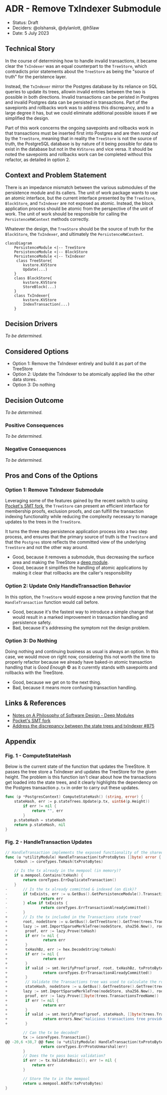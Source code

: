 # ADR - Remove TxIndexer Submodule

* Status: Draft
* Deciders: @olshansk, @dylanlott, @h5law
* Date: 5 July 2023

## Technical Story

In the course of determining how to handle invalid transactions, it became clear the `TxIndexer` was an equal counterpart to the `TreeStore`, which contradicts prior statements about the `TreeStore` as being the "source of truth" for the peristence layer.

Instead, the `TxIndexer` mirror the Postgres database by its reliance on SQL queries to update its trees, allowin invalid entries between the two is possible in both directions. Invalid transactions can be peristed in Postgres and invalid Postgres data can be persisted in transactions. Part of the savepionts and rollbacks work was to address this discrepancy, and to a large degree it has, but we could eliminate additional possible issues if we simplified the design.

Part of this work concerns the ongoing savepoints and rollbacks work in that transactions must be inserted first into Postgres and are then _read out_ by the `TreeStore`, meaning that in reality the `TreeStore` is not the source of truth, the PostgreSQL database is by nature of it being possible for data to exist in the database but not in the `KVStores` and vice versa. It should be noted the savepoints and rollbacks work can be completed without this refactor, as detailed in option 2.

## Context and Problem Statement

There is an impedance mismatch between the various submodules of the persistence module and its callers. The unit of work package wants to use an atomic interface, but the current interface presented by the `TreeStore`, `BlockStore`, and `TxIndexer` are not exposed as atomic. Instead, the block application process should be atomic from the perspective of the unit of work. The unit of work should be responsible for calling the `PersistenceRWContext` methods correctly.

Whatever the design, the `TreeStore` should be the source of truth for the `BlockStore`, the `TxIndexer`, and ultimately the `PersistenceRWContext`.

```mermaid
classDiagram
    PersistenceModule <|-- TreeStore
    PersistenceModule <|-- BlockStore
    PersistenceModule <|-- TxIndexer
     class TreeStore{        
        kvstore.KVStore
        Update(...)
    }
    class BlockStore{
        kvstore.KVStore
        StoreBlock(...)
    }
    class TxIndexer{
        kvstore.KVStore
        IndexTransaction(...)
    }
```

## Decision Drivers

*To be determined.*

## Considered Options

* Option 1: Remove the TxIndexer entirely and build it as part of the TreeStore
* Option 2: Update the TxIndexer to be atomically applied like the other data stores.
* Option 3: Do nothing

## Decision Outcome

*To be determined.*

### Positive Consequences

*To be determined.*

### Negative Consequences

*To be determined.*

## Pros and Cons of the Options

### Option 1: Remove TxIndexer Submodule

Leveraging some of the features gained by the recent switch to using [Pocket's SMT fork](https://pkg.go.dev/github.com/pokt-network/smt), the `TreeStore` can present an efficient interface for membership proofs, exclusion proofs, and can fulfill the transaction indexing functionality while reducing the complexity necessary to manage updates to the trees in the `TreeStore`.

It turns the three step persistence application process into a two step process, and ensures that the primary source of truth is the `TreeStore` and that the `Postgres` store reflects the committed view of the underlying `TreeStore` and not the other way around.

* Good, because it removes a submodule, thus decreasing the surface area and making the TreeStore a [deep module](https://csruiliu.github.io/blog/20201218-a-philosophy-of-software-design-II/).
* Good, because it simplifies the handling of atomic applications by making it clear that rollbacks are the caller's responsibility

### Option 2: Update Only HandleTransaction Behavior

In this option, the `TreeStore` would expose a new proving function that the `HandleTransaction` function would call before.

* Good, because it's the fastest way to introduce a simple change that would result in a marked improvement in transaction handling and persistence safety.
* Bad, because it's addressing the symptom not the design problem.

### Option 3: Do Nothing

Doing nothing and continuing business as usual is always an option. In this case, we would move on right now, considering this not worth the time to properly refactor because we already have baked-in atomic transaction handling that is _Good Enough_ ©️ as it curerntly stands with savepoints and rollbacks with the TreeStore.

* Good, because we get on to the next thing.
* Bad, because it means more confusing transaction handling.

## Links & References

* [Notes on A Philosophy of Software Design - Deep Modules](https://csruiliu.github.io/blog/20201218-a-philosophy-of-software-design-II/)
* [Pocket's SMT fork](https://pkg.go.dev/github.com/pokt-network/smt)
* [Address the discrepancy between the state trees and txIndexer #875](https://github.com/pokt-network/pocket/issues/875)

## Appendix

### Fig. 1  - ComputeStateHash

Below is the current state of the function that updates the TreeStore. It passes the tree store a TxIndexer and updates the TreeStore for the given height. The problem is this function isn't clear about how the transactions get loaded into the state trees, and it clearly highlights the dependency on the Postgres transaction `p.tx` in order to carry out these updates.

```go
func (p *PostgresContext) ComputeStateHash() (string, error) {
    stateHash, err := p.stateTrees.Update(p.tx, uint64(p.Height))
        if err != nil {
            return "", err
        }
    p.stateHash = stateHash
    return p.stateHash, nil
}
```

### Fig. 2 - HandleTransaction Updates

```go
// HandleTransaction implements the exposed functionality of the shared utilityModule interface.
func (u *utilityModule) HandleTransaction(txProtoBytes []byte) error {
    txHash := coreTypes.TxHash(txProtoBytes)

    // Is the tx already in the mempool (in memory)?
    if u.mempool.Contains(txHash) {
        return coreTypes.ErrDuplicateTransaction()
    }
-       // Is the tx already committed & indexed (on disk)?
-       if txExists, err := u.GetBus().GetPersistenceModule().TransactionExists(txHash); err != nil {
-               return err
-       } else if txExists {
-               return coreTypes.ErrTransactionAlreadyCommitted()
-       }
+       // Is the tx included in the Transactions state tree?
+       root, nodeStore := u.GetBus().GetTreeStore().GetTree(trees.TransactionTreeName)
+       lazy := smt.ImportSparseMerkleTree(nodeStore, sha256.New(), root)
+        proof, err := lazy.Prove(txHash)
+        if err != nil {
+                return err
+        }
+        txHashBz, err := hex.DecodeString(txHash)
+        if err != nil {
+                return err
+        }
+        if valid := smt.VerifyProof(proof, root, txHashBz, txProtoBytes, lazy.Spec()); valid {
+                return coreTypes.ErrTransactionAlreadyCommitted()
+        }
+        // Validate the Transactions tree was used to calculate the root hash
+        stateHash, nodeStore := u.GetBus().GetTreeStore().GetTree(trees.RootTreeName)
+       lazy := smt.ImportSparseMerkleTree(nodeStore, sha256.New(), root)
+        proof, err := lazy.Prove([]byte(trees.TransactionsTreeName))
+        if err != nil {
+                return err
+        }
+        if valid := smt.VerifyProof(proof, stateHash, []byte(trees.TransactionsTreeName), root, lazy.Spec()); valid {
+                return errors.New("malicious transactions tree provided - not part of previous state hash")
+        }

        // Can the tx be decoded?
        tx := &coreTypes.Transaction{}
@@ -20,6 +38,7 @@ func (u *utilityModule) HandleTransaction(txProtoBytes []byte) error {
                return coreTypes.ErrProtoUnmarshal(err)
        }
        // Does the tx pass basic validation?
        if err := tx.ValidateBasic(); err != nil {
            return err
        }

        // Store the tx in the mempool
        return u.mempool.AddTx(txProtoBytes)
}
```

